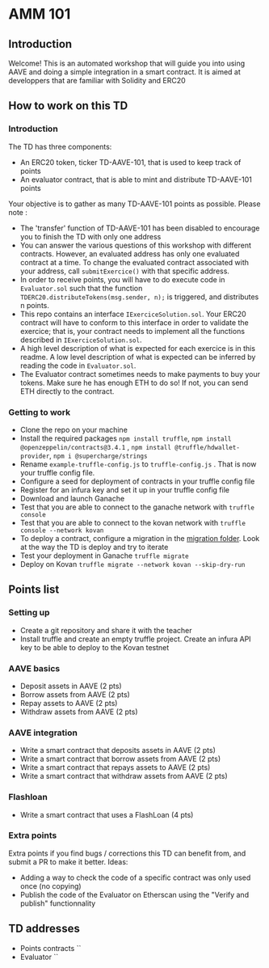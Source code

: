 # AMM 101

## Introduction
Welcome! This is an automated workshop that will guide you into using AAVE and doing a simple integration in a smart contract.
It is aimed at developpers that are familiar with Solidity and ERC20 

## How to work on this TD
### Introduction
The TD has three components:
- An ERC20 token, ticker TD-AAVE-101, that is used to keep track of points 
- An evaluator contract, that is able to mint and distribute TD-AAVE-101 points

Your objective is to gather as many TD-AAVE-101 points as possible. Please note :
- The 'transfer' function of TD-AAVE-101 has been disabled to encourage you to finish the TD with only one address
- You can answer the various questions of this workshop with different contracts. However, an evaluated address has only one evaluated contract at a time. To change the evaluated contract associated with your address, call `submitExercice()`  with that specific address.
- In order to receive points, you will have to do execute code in `Evaluator.sol` such that the function `TDERC20.distributeTokens(msg.sender, n);` is triggered, and distributes n points.
- This repo contains an interface `IExerciceSolution.sol`. Your ERC20 contract will have to conform to this interface in order to validate the exercice; that is, your contract needs to implement all the functions described in `IExerciceSolution.sol`. 
- A high level description of what is expected for each exercice is in this readme. A low level description of what is expected can be inferred by reading the code in `Evaluator.sol`.
- The Evaluator contract sometimes needs to make payments to buy your tokens. Make sure he has enough ETH to do so! If not, you can send ETH directly to the contract.

### Getting to work
- Clone the repo on your machine
- Install the required packages `npm install truffle`, `npm install @openzeppelin/contracts@3.4.1` , `npm install @truffle/hdwallet-provider`, `npm i @supercharge/strings`
- Rename `example-truffle-config.js` to `truffle-config.js` . That is now your truffle config file.
- Configure a seed for deployment of contracts in your truffle config file
- Register for an infura key and set it up in your truffle config file
- Download and launch Ganache
- Test that you are able to connect to the ganache network with `truffle console`
- Test that you are able to connect to the kovan network with `truffle console --network kovan`
- To deploy a contract, configure a migration in the [migration folder](migrations). Look at the way the TD is deploy and try to iterate
- Test your deployment in Ganache `truffle migrate`
- Deploy on Kovan `truffle migrate --network kovan --skip-dry-run`


## Points list
### Setting up
- Create a git repository and share it with the teacher
- Install truffle and create an empty truffle project. Create an infura API key to be able to deploy to the Kovan testnet

### AAVE basics
- Deposit assets in AAVE (2 pts)
- Borrow assets from AAVE (2 pts)
- Repay assets to AAVE (2 pts)
- Withdraw assets from AAVE (2 pts)

### AAVE integration
- Write a smart contract that deposits assets in AAVE (2 pts)
- Write a smart contract that borrow assets from AAVE (2 pts)
- Write a smart contract that repays assets to AAVE (2 pts)
- Write a smart contract that withdraw assets from AAVE (2 pts)

### Flashloan
- Write a smart contract that uses a FlashLoan (4 pts)

### Extra points
Extra points if you find bugs / corrections this TD can benefit from, and submit a PR to make it better.  Ideas:
- Adding a way to check the code of a specific contract was only used once (no copying) 
- Publish the code of the Evaluator on Etherscan using the "Verify and publish" functionnality 

## TD addresses
- Points contracts ``
- Evaluator ``



